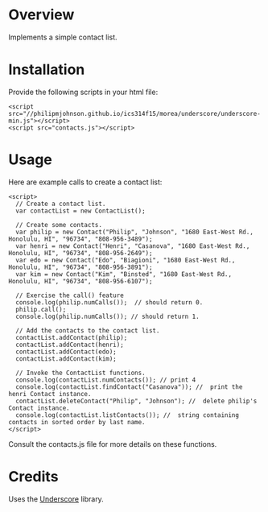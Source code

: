 # Overview

Implements a simple contact list.

# Installation

Provide the following scripts in your html file:

```
<script src="//philipmjohnson.github.io/ics314f15/morea/underscore/underscore-min.js"></script>
<script src="contacts.js"></script>
```

# Usage

Here are example calls to create a contact list:

```
<script>
  // Create a contact list.
  var contactList = new ContactList();

  // Create some contacts.
  var philip = new Contact("Philip", "Johnson", "1680 East-West Rd., Honolulu, HI", "96734", "808-956-3489");
  var henri = new Contact("Henri", "Casanova", "1680 East-West Rd., Honolulu, HI", "96734", "808-956-2649");
  var edo = new Contact("Edo", "Biagioni", "1680 East-West Rd., Honolulu, HI", "96734", "808-956-3891");
  var kim = new Contact("Kim", "Binsted", "1680 East-West Rd., Honolulu, HI", "96734", "808-956-6107");

  // Exercise the call() feature
  console.log(philip.numCalls());  // should return 0.
  philip.call();
  console.log(philip.numCalls()); // should return 1.

  // Add the contacts to the contact list.
  contactList.addContact(philip);
  contactList.addContact(henri);
  contactList.addContact(edo);
  contactList.addContact(kim);

  // Invoke the ContactList functions.
  console.log(contactList.numContacts()); // print 4
  console.log(contactList.findContact("Casanova")); //  print the henri Contact instance.
  contactList.deleteContact("Philip", "Johnson"); //  delete philip's Contact instance.
  console.log(contactList.listContacts()); //  string containing contacts in sorted order by last name.
</script>
```

Consult the contacts.js file for more details on these functions.

# Credits

Uses the [Underscore](http://underscorejs.org/) library.